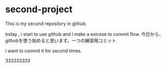 # second-project
This is my second repository in github.


today , i start to use github and i make a exicese to commit flow.
今日から、githubを使う始めると思います。一つの練習用コミット



i want to commit it for second times.



333333333

